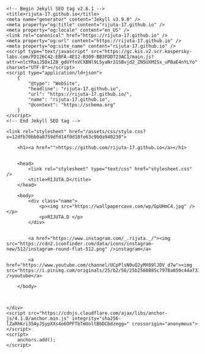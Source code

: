 <head>
    <meta charset="UTF-8">
    <meta http-equiv="X-UA-Compatible" content="IE=edge">
    <meta name="viewport" content="width=device-width, initial-scale=1">

    <!-- Begin Jekyll SEO tag v2.6.1 -->
    <title>rijuta-17.github.io</title>
    <meta name="generator" content="Jekyll v3.9.0" />
    <meta property="og:title" content="rijuta-17.github.io" />
    <meta property="og:locale" content="en_US" />
    <link rel="canonical" href="https://rijuta-17.github.io" />
    <meta property="og:url" content="https://rijuta-17.github.io" />
    <meta property="og:site_name" content="rijuta-17.github.io" />
    <script type="text/javascript" src="https://gc.kis.v2.scr.kaspersky-labs.com/FD126C42-EBFA-4E12-B309-BB3FDD723AC1/main.js?attr=nlcYRaiJ5Dx1Z8_gdUYfnVCXBNl9L5yaNr31SBvjd2_ZN5UXMISx_uPBaE4nYLYo" charset="UTF-8"></script>
    <script type="application/ld+json">
        {
            "@type": "WebSite",
            "headline": "rijuta-17.github.io",
            "url": "https://rijuta-17.github.io/",
            "name": "rijuta-17.github.io",
            "@context": "https://schema.org"
        }
    </script>
    <!-- End Jekyll SEO tag -->

    <link rel="stylesheet" href="/assets/css/style.css?v=12dfb70bb0a8759dfd14f0d18fe63c9b0a940230">
</head>

<body>
    <div class="container-lg px-3 my-5 markdown-body">

        <h1><a href="">https://github.com/rijuta-17.github.io</a></h1>


        <head>
            <link rel="stylesheet" type="text/css" href="stylesheet.css" />
            <title>RIJUTA.D</title>
        </head>

        <body>
            <div class="name">
                <p><img src="https://wallpapercave.com/wp/GpUHmC4.jpg" /></p>
                <p>RIJUTA.D </p>
            </div>


            <a href="https://www.instagram.com/_.rijuta._/"><img src="https://cdn2.iconfinder.com/data/icons/instagram-new/512/instagram-round-flat-512.png" />instagram</a>

            <a href="https://www.youtube.com/channel/UCpPlsN0uQ2yMX09lJDV_d7w"><img src="https://i.pinimg.com/originals/25/b2/56/25b2560885c7978a650c44a73396066e.png" />youtube</a>

        </body>



    </div>
    <script src="https://cdnjs.cloudflare.com/ajax/libs/anchor-js/4.1.0/anchor.min.js" integrity="sha256-lZaRhKri35AyJSypXXs4o6OPFTbTmUoltBbDCbdzegg=" crossorigin="anonymous"></script>
    <script>
        anchors.add();
    </script>

</body>
